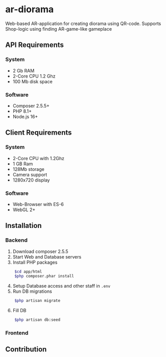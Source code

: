 # ar-diorama
Web-based AR-application for creating diorama using QR-code. Supports Shop-logic using finding AR-game-like gameplace

## API Requirements
### System
* 2 Gb RAM
* 2-Core CPU 1.2 Ghz
* 100 Mb disk space

### Software
* Composer 2.5.5+
* PHP 8.1+
* Node.js 16+

## Client Requirements
### System
* 2-Core CPU with 1.2Ghz
* 1 GB Ram
* 128Mb storage
* Camera support
* 1280x720 display

### Software
* Web-Browser with ES-6
* WebGL 2+

## Installation

### Backend
1. Download composer 2.5.5
2. Start Web and Database servers
3. Install PHP packages
```sh
    $cd app/html
    $php composer.phar install
```
4. Setup Database access and other staff in `.env`
5. Run DB migrations
```sh
    $php artisan migrate
```
6. Fill DB
```sh
    $php artisan db:seed
```

### Frontend

## Contribution
